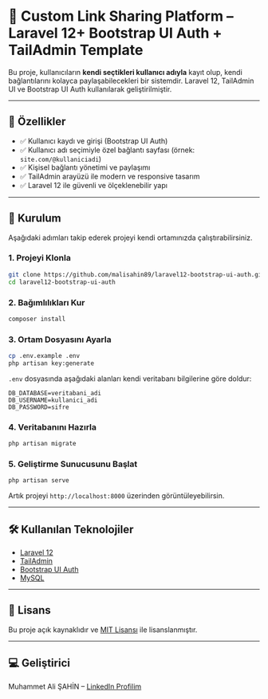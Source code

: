 
# 🔗 Custom Link Sharing Platform – Laravel 12+ Bootstrap UI Auth + TailAdmin Template

Bu proje, kullanıcıların **kendi seçtikleri kullanıcı adıyla** kayıt olup, kendi bağlantılarını kolayca paylaşabilecekleri bir sistemdir. Laravel 12, TailAdmin UI ve Bootstrap UI Auth kullanılarak geliştirilmiştir.

---

## 🧩 Özellikler

- ✅ Kullanıcı kaydı ve girişi (Bootstrap UI Auth)
- ✅ Kullanıcı adı seçimiyle özel bağlantı sayfası (örnek: `site.com/@kullaniciadi`)
- ✅ Kişisel bağlantı yönetimi ve paylaşımı
- ✅ TailAdmin arayüzü ile modern ve responsive tasarım
- ✅ Laravel 12 ile güvenli ve ölçeklenebilir yapı

---

## 🚀 Kurulum

Aşağıdaki adımları takip ederek projeyi kendi ortamınızda çalıştırabilirsiniz.

### 1. Projeyi Klonla

```bash
git clone https://github.com/malisahin89/laravel12-bootstrap-ui-auth.git
cd laravel12-bootstrap-ui-auth
```

### 2. Bağımlılıkları Kur

```bash
composer install
```

### 3. Ortam Dosyasını Ayarla

```bash
cp .env.example .env
php artisan key:generate
```

`.env` dosyasında aşağıdaki alanları kendi veritabanı bilgilerine göre doldur:

```
DB_DATABASE=veritabani_adi
DB_USERNAME=kullanici_adi
DB_PASSWORD=sifre
```

### 4. Veritabanını Hazırla

```bash
php artisan migrate
```

### 5. Geliştirme Sunucusunu Başlat

```bash
php artisan serve
```

Artık projeyi `http://localhost:8000` üzerinden görüntüleyebilirsin.

---

## 🛠️ Kullanılan Teknolojiler

- [Laravel 12](https://laravel.com)
- [TailAdmin](https://tailadmin.com)
- [Bootstrap UI Auth](https://github.com/laravel/ui)
- [MySQL](https://www.mysql.com)

---

## 📄 Lisans

Bu proje açık kaynaklıdır ve [MIT Lisansı](LICENSE) ile lisanslanmıştır.

---

## 💻 Geliştirici

Muhammet Ali ŞAHİN – [LinkedIn Profilim](https://www.linkedin.com/in/muhammetalisahin/)

